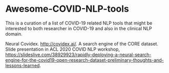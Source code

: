 # Awesome-COVID-NLP-tools
This is a curation of a list of COVID-19 related NLP tools that might be interested to both researcher in COVID-19 and also in the clinical NLP domain.

Neural Covidex. http://covidex.ai/. A search engine of the CORE dataset. Slide presentation in ACL 2020 COVID NLP workshop, https://slideslive.com/38929923/rapidly-deploying-a-neural-search-engine-for-the-covid19-open-research-dataset-preliminary-thoughts-and-lessons-learned.
